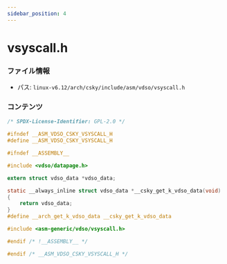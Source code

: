 ```yaml
---
sidebar_position: 4
---
```

# vsyscall.h

### ファイル情報

- パス: `linux-v6.12/arch/csky/include/asm/vdso/vsyscall.h`

### コンテンツ

```h
/* SPDX-License-Identifier: GPL-2.0 */

#ifndef __ASM_VDSO_CSKY_VSYSCALL_H
#define __ASM_VDSO_CSKY_VSYSCALL_H

#ifndef __ASSEMBLY__

#include <vdso/datapage.h>

extern struct vdso_data *vdso_data;

static __always_inline struct vdso_data *__csky_get_k_vdso_data(void)
{
	return vdso_data;
}
#define __arch_get_k_vdso_data __csky_get_k_vdso_data

#include <asm-generic/vdso/vsyscall.h>

#endif /* !__ASSEMBLY__ */

#endif /* __ASM_VDSO_CSKY_VSYSCALL_H */

```

